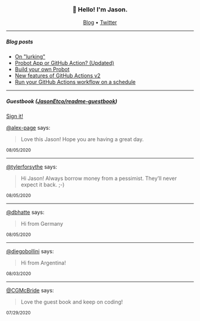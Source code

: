 <h3 align="center">👋 Hello! I'm Jason.</h3>

<p align="center">
  <a href="https://jasonet.co">Blog</a> •
  <a href="https://twitter.com/JasonEtco">Twitter</a>
</p>

---

##### Blog posts

<!--START_SECTION:posts-->
* [On &quot;lurking&quot;](https:&#x2F;&#x2F;jasonet.co&#x2F;posts&#x2F;on-lurking&#x2F;)
* [Probot App or GitHub Action? (Updated)](https:&#x2F;&#x2F;jasonet.co&#x2F;posts&#x2F;probot-app-or-github-action-v2&#x2F;)
* [Build your own Probot](https:&#x2F;&#x2F;jasonet.co&#x2F;posts&#x2F;build-your-own-probot&#x2F;)
* [New features of GitHub Actions v2](https:&#x2F;&#x2F;jasonet.co&#x2F;posts&#x2F;new-features-of-github-actions&#x2F;)
* [Run your GitHub Actions workflow on a schedule](https:&#x2F;&#x2F;jasonet.co&#x2F;posts&#x2F;scheduled-actions&#x2F;)
<!--END_SECTION:posts-->

---

##### Guestbook ([JasonEtco/readme-guestbook](https://github.com/JasonEtco/readme-guestbook))

<a href="https://readme-guestbook.now.sh">Sign it!</a>

<!--START_SECTION:guestbook-->
[@alex-page](https://github.com/alex-page) says:

> Love this Jason! Hope you are having a great day.

<sup>08/05/2020</sup>


---

[@tylerforsythe](https://github.com/tylerforsythe) says:

> Hi Jason! Always borrow money from a pessimist. They’ll never expect it back. 
;-)

<sup>08/05/2020</sup>


---

[@dbhatte](https://github.com/dbhatte) says:

> Hi from Germany

<sup>08/05/2020</sup>


---

[@diegobollini](https://github.com/diegobollini) says:

> Hi from Argentina!

<sup>08/03/2020</sup>


---

[@CGMcBride](https://github.com/CGMcBride) says:

> Love the guest book and keep on coding!

<sup>07/29/2020</sup>

<!--END_SECTION:guestbook-->
<!--GUESTBOOK_LIST [{"name":"alex-page","message":"Love this Jason! Hope you are having a great day.","date":"08/05/2020"},{"name":"tylerforsythe","message":"Hi Jason! Always borrow money from a pessimist. They’ll never expect it back. \n;-)","date":"08/05/2020"},{"name":"dbhatte","message":"Hi from Germany","date":"08/05/2020"},{"name":"diegobollini","message":"Hi from Argentina!","date":"08/03/2020"},{"name":"CGMcBride","message":"Love the guest book and keep on coding!","date":"07/29/2020"}]-->
